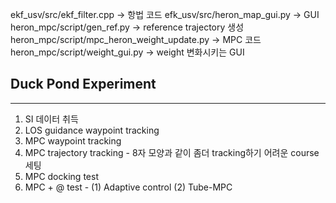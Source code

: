 ekf_usv/src/ekf_filter.cpp -> 항법 코드
efk_usv/src/heron_map_gui.py -> GUI
heron_mpc/script/gen_ref.py -> reference trajectory 생성
heron_mpc/script/mpc_heron_weight_update.py -> MPC 코드
heron_mpc/script/weight_gui.py -> weight 변화시키는 GUI 


## Duck Pond Experiment
---
1. SI 데이터 취득
2. LOS guidance waypoint tracking  
3. MPC waypoint tracking
4. MPC trajectory tracking - 8자 모양과 같이 좀더 tracking하기 어려운 course 세팅
5. MPC docking test
6. MPC + @ test - (1) Adaptive control (2) Tube-MPC

